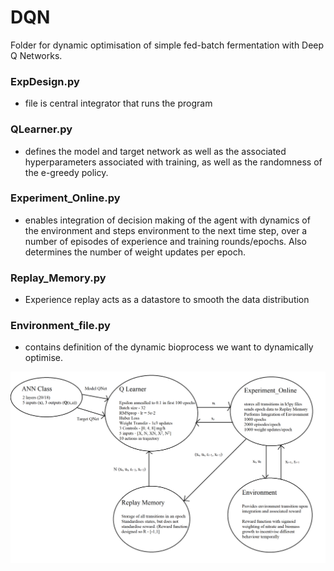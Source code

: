 # DQN
Folder for dynamic optimisation of simple fed-batch fermentation with Deep Q Networks.

### ExpDesign.py 
 - file is central integrator that runs the program

### QLearner.py 
- defines the model and target network as well as the associated hyperparameters associated with training, 
as well as the randomness of the e-greedy policy.

### Experiment_Online.py 
- enables integration of decision making of the agent with dynamics of the environment and steps
environment to the next time step, over a number of episodes of experience and training rounds/epochs. Also determines
the number of weight updates per epoch. 

### Replay_Memory.py
- Experience replay acts as a datastore to smooth the data distribution 

### Environment_file.py
- contains definition of the dynamic bioprocess we want to dynamically optimise.

![](images/PNG_QL_structure.png) 

